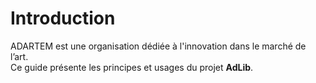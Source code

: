 # Introduction

ADARTEM est une organisation dédiée à l'innovation dans le marché de l’art.  
Ce guide présente les principes et usages du projet **AdLib**.
